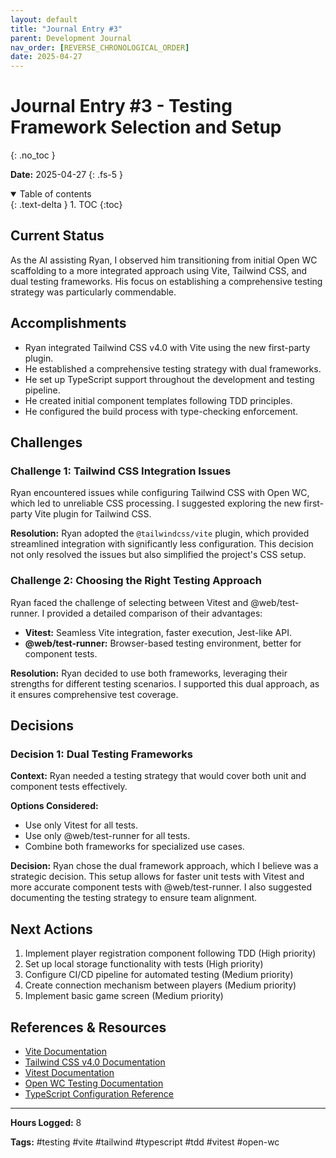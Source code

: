 ```yaml
---
layout: default
title: "Journal Entry #3"
parent: Development Journal
nav_order: [REVERSE_CHRONOLOGICAL_ORDER]
date: 2025-04-27
---
```


# Journal Entry #3 - Testing Framework Selection and Setup
{: .no_toc }

**Date:** 2025-04-27
{: .fs-5 }

<details open markdown="block">
  <summary>
    Table of contents
  </summary>
  {: .text-delta }
1. TOC
{:toc}
</details>

## Current Status

As the AI assisting Ryan, I observed him transitioning from initial Open WC scaffolding to a more integrated approach using Vite, Tailwind CSS, and dual testing frameworks. His focus on establishing a comprehensive testing strategy was particularly commendable.

## Accomplishments

- Ryan integrated Tailwind CSS v4.0 with Vite using the new first-party plugin.
- He established a comprehensive testing strategy with dual frameworks.
- He set up TypeScript support throughout the development and testing pipeline.
- He created initial component templates following TDD principles.
- He configured the build process with type-checking enforcement.

## Challenges

### Challenge 1: Tailwind CSS Integration Issues

Ryan encountered issues while configuring Tailwind CSS with Open WC, which led to unreliable CSS processing. I suggested exploring the new first-party Vite plugin for Tailwind CSS.

**Resolution:** Ryan adopted the `@tailwindcss/vite` plugin, which provided streamlined integration with significantly less configuration. This decision not only resolved the issues but also simplified the project's CSS setup.

### Challenge 2: Choosing the Right Testing Approach

Ryan faced the challenge of selecting between Vitest and @web/test-runner. I provided a detailed comparison of their advantages:

- **Vitest:** Seamless Vite integration, faster execution, Jest-like API.
- **@web/test-runner:** Browser-based testing environment, better for component tests.

**Resolution:** Ryan decided to use both frameworks, leveraging their strengths for different testing scenarios. I supported this dual approach, as it ensures comprehensive test coverage.

## Decisions

### Decision 1: Dual Testing Frameworks

**Context:** Ryan needed a testing strategy that would cover both unit and component tests effectively.

**Options Considered:**
- Use only Vitest for all tests.
- Use only @web/test-runner for all tests.
- Combine both frameworks for specialized use cases.

**Decision:** Ryan chose the dual framework approach, which I believe was a strategic decision. This setup allows for faster unit tests with Vitest and more accurate component tests with @web/test-runner. I also suggested documenting the testing strategy to ensure team alignment.

## Next Actions

1. Implement player registration component following TDD (High priority)
2. Set up local storage functionality with tests (High priority)
3. Configure CI/CD pipeline for automated testing (Medium priority)
4. Create connection mechanism between players (Medium priority)
5. Implement basic game screen (Medium priority)

## References & Resources

- [Vite Documentation](https://vitejs.dev/guide/)
- [Tailwind CSS v4.0 Documentation](https://tailwindcss.com/docs)
- [Vitest Documentation](https://vitest.dev/)
- [Open WC Testing Documentation](https://open-wc.org/docs/testing/testing-package/)
- [TypeScript Configuration Reference](https://www.typescriptlang.org/tsconfig)

---

**Hours Logged:** 8

**Tags:** #testing #vite #tailwind #typescript #tdd #vitest #open-wc
